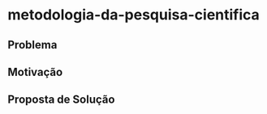 # metodologia-da-pesquisa-cientifica

Problema
--------

Motivação
---------

Proposta de Solução
-------------------
